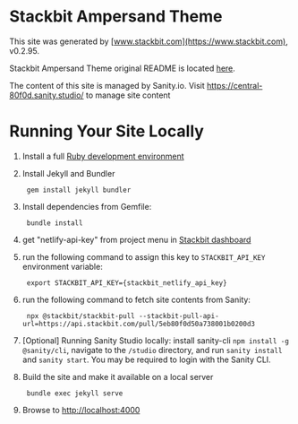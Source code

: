 # Stackbit Ampersand Theme

This site was generated by [www.stackbit.com](https://www.stackbit.com), v0.2.95.

Stackbit Ampersand Theme original README is located [here](./README.theme.md).

The content of this site is managed by Sanity.io. Visit https://central-80f0d.sanity.studio/ to manage site content

# Running Your Site Locally

1. Install a full [Ruby development environment](https://jekyllrb.com/docs/installation/)

1. Install Jekyll and Bundler

        gem install jekyll bundler

1. Install dependencies from Gemfile:

        bundle install

1. get "netlify-api-key" from project menu in [Stackbit dashboard](https://app.stackbit.com/dashboard)

1. run the following command to assign this key to `STACKBIT_API_KEY` environment variable:

        export STACKBIT_API_KEY={stackbit_netlify_api_key}

1. run the following command to fetch site contents from Sanity:

        npx @stackbit/stackbit-pull --stackbit-pull-api-url=https://api.stackbit.com/pull/5eb80f0d50a738001b0200d3

1. [Optional] Running Sanity Studio locally: install sanity-cli `npm install -g @sanity/cli`, navigate to the `/studio` directory, and run `sanity install` and `sanity start`.
You may be required to login with the Sanity CLI.

1. Build the site and make it available on a local server

        bundle exec jekyll serve

1. Browse to [http://localhost:4000](http://localhost:4000)
